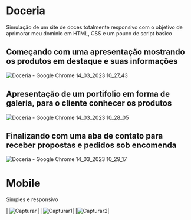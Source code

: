 # Doceria
Simulação de um site de doces totalmente responsivo com o objetivo de aprimorar meu dominio em HTML, CSS e um pouco de script basico
## Começando com uma apresentação mostrando os produtos em destaque e suas informações
![Doceria - Google Chrome 14_03_2023 10_27_43](https://user-images.githubusercontent.com/78382234/225016235-f3c09921-0350-48f9-b974-aa0f2a913fbd.png)
## Apresentação de um portifolio em forma de galeria, para o cliente conhecer os produtos 
![Doceria - Google Chrome 14_03_2023 10_28_05](https://user-images.githubusercontent.com/78382234/225016279-0ce3f530-3689-4040-874e-57841bf609b2.png)
## Finalizando com uma aba de contato para receber propostas e pedidos sob encomenda 
![Doceria - Google Chrome 14_03_2023 10_29_17](https://user-images.githubusercontent.com/78382234/225016299-1e6b4e3d-f395-4f27-a262-2e7716bfc032.png)

# Mobile
Simples e responsivo

| ![Capturar](https://user-images.githubusercontent.com/78382234/225018984-1aa8becc-c876-4280-9b79-58dca9507c03.PNG) | |![Capturar1](https://user-images.githubusercontent.com/78382234/225018990-a032b0b7-cbd0-4938-9a73-5808e9136fdb.PNG)| |![Capturar2](https://user-images.githubusercontent.com/78382234/225018993-1d287db0-fb40-492b-98f1-ee7c14073cc9.PNG)|


